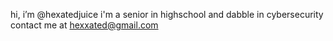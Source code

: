 hi, i’m @hexatedjuice
i'm a senior in highschool and dabble in cybersecurity
contact me at hexxated@gmail.com

